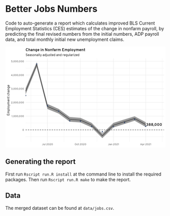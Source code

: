 # Better Jobs Numbers

Code to auto-generate a report which calculates improved BLS Current Employment 
Statistics (CES) estimates of the change in nonfarm payroll, by predicting
the final revised numbers from the initial numbers, ADP payroll data,
and total monthly initial new unemployment claims.

![Jobs numbers](/report/figures/jobs-1.png)

## Generating the report
First run `Rscript run.R install` at the command line to install the required
packages. Then run `Rscript run.R make` to make the report.

## Data
The merged dataset can be found at `data/jobs.csv`.
